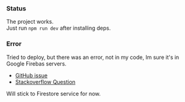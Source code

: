 ### Status
The project works.   
Just run `npm run dev` after installing deps.  

### Error
Tried to deploy, but there was an error, not in my code, Im sure it's in Google Firebas servers.  
- [GitHub issue](https://github.com/firebase/firebase-functions/issues/794)
- [Stackoverflow Question](https://stackoverflow.com/questions/64366324/getting-failed-to-initialize-region-when-i-try-to-deploy-a-firebase-function)

Will stick to Firestore service for now.
